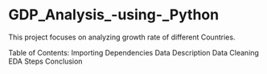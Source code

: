 # GDP_Analysis_-using-_Python
This project focuses on analyzing growth rate of different Countries.

Table of Contents:
Importing Dependencies
Data Description
Data Cleaning
EDA Steps
Conclusion




